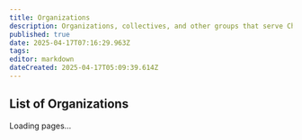 ```yaml
---
title: Organizations
description: Organizations, collectives, and other groups that serve Chicago communities.
published: true
date: 2025-04-17T07:16:29.963Z
tags: 
editor: markdown
dateCreated: 2025-04-17T05:09:39.614Z
---
```


## List of Organizations

<div id="pageTree">Loading pages...</div>
